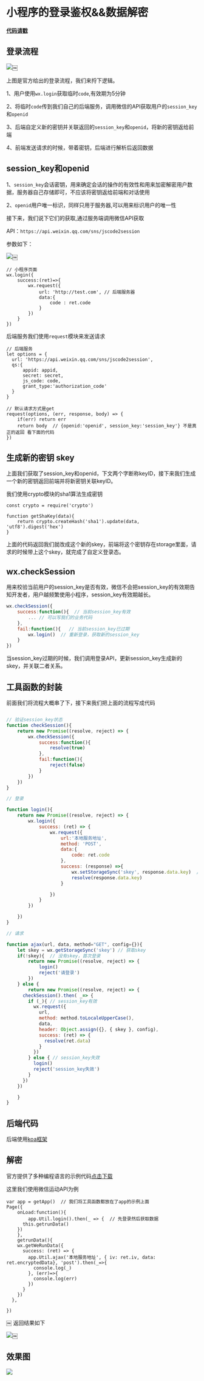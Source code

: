 # 小程序的登录鉴权&&数据解密
<!-- author:jianxin.zhang@mljr.com -->

**[代码请戳](http://gitlab.mljr.com/FEApply/Miniprogram-crypto/)**


## 登录流程

![](http://gitlab.mljr.com/FEApply/Miniprogram-crypto/raw/master/images/1.jpg)￼

上图是官方给出的登录流程，我们来捋下逻辑。

1、用户使用`wx.login`获取临时`code`,有效期为5分钟

2、将临时`code`传到我们自己的后端服务，调用微信的API获取用户的`session_key`和`openid`

3、后端自定义新的密钥并关联返回的`session_key`和`openid`，将新的密钥返给前端

4、前端发送请求的时候，带着密钥，后端进行解析后返回数据


## session_key和openid

1、`session_key`会话密钥，用来确定会话的操作的有效性和用来加密解密用户数据，服务器自己存储即可，不应该将密钥返给前端和对话使用

2、`openid`用户唯一标识，同样只用于服务器,可以用来标识用户的唯一性



接下来，我们说下它们的获取,通过服务端调用微信API获取

API：`https://api.weixin.qq.com/sns/jscode2session`

参数如下：

![](http://gitlab.mljr.com/FEApply/Miniprogram-crypto/raw/master/images/2.jpg)￼




```
// 小程序页面
wx.login({
	success:(ret)=>{
		wx.request({
			url: 'http://test.com', // 后端服务器
			data:{
				code : ret.code
			}
		})
	}
})

```

后端服务我们使用`request`模块来发送请求

```
// 后端服务
let options = {
  url: 'https://api.weixin.qq.com/sns/jscode2session',
  qs:{
      appid: appid,  
      secret: secret,
      js_code: code,
      grant_type:'authorization_code'
  }
}

// 默认请求方式是get
request(options, (err, response, body) => {
	if(err) return err
	return body  // {openid:'openid', session_key:'session_key'} 不是真正的返回 看下面的代码
})

```


## 生成新的密钥 skey

上面我们获取了session_key和openid，下文两个字断称keyID，接下来我们生成一个新的密钥返回前端并将新密钥关联keyID。

我们使用crypto模块的sha1算法生成密钥

```
const crypto = require('crypto')

function getShaKey(data){
	return crypto.createHash('sha1').update(data, 'utf8').digest('hex')
}
```

上面的代码返回我们就改成这个新的skey，前端将这个密钥存在storage里面，请求的时候带上这个skey，就完成了自定义登录态。


## wx.checkSession

用来校验当前用户的session_key是否有效，微信不会把session_key的有效期告知开发者，用户越频繁使用小程序，session_key有效期越长。

```js
wx.checkSession({
	success:function(){  // 当前session_key有效
		... // 可以写我们的业务代码
	},
	fail:function(){   // 当前session_key已过期
		wx.login()  // 重新登录，获取新的session_key
	}
})
```

当session_key过期的时候，我们调用登录API，更新session_key生成新的skey，并关联二者关系。

## 工具函数的封装

前面我们将流程大概串了下，接下来我们把上面的流程写成代码

```js

// 验证session_key状态
function checkSession(){
	return new Promise((resolve, reject) => {
		wx.checkSession({
			success:function(){
				resolve(true)
			},
			fail:function(){
				reject(false)
			}
		})
	})
}

// 登录

function login(){
	return new Promise((resolve, reject) => {
		wx.login({
			success: (ret) => {
				wx.request({
					url:'本地服务地址',
					method: 'POST',
					data:{
						code: ret.code
					},
					success: (response) =>{
						wx.setStorageSync('skey', response.data.key)  // 将skey存在storage里面
						resolve(response.data.key)
					}

				})
			}
		})

	})
}

// 请求

function ajax(url, data, method="GET", config={}){
	let skey = wx.getStorageSync('skey') // 获取skey
	if(!skey){  // 没有skey，首次登录
		return new Promise((resolve, reject) => {
			login()
			reject('请登录')
		})
	} else {
		return new Promise((resolve, reject) => {
      checkSession().then( _=> {
        if (_){ // session_key有效
          wx.request({
            url,
            method: method.toLocaleUpperCase(),
            data,
            header: Object.assign({}, { skey }, config),
            success: (ret) => {
              resolve(ret.data)
            }
          })
        } else { // session_key失效
          login()
          reject('session_key失效')
        }
      })
    })

	}
}

```


## 后端代码

后端使用[koa框架](https://koa.bootcss.com/#)


## 解密

官方提供了多种编程语言的示例代码[点击下载](https://developers.weixin.qq.com/miniprogram/dev/demo/aes-sample.zip)

这里我们使用微信运动API为例

```
var app = getApp()  // 我们将工具函数都放在了app的示例上面
Page({
	onLoad:function(){
		app.Util.login().then(_ => {  // 先登录然后获取数据
      this.getrunData()
    })
	},
	getrunData(){
    wx.getWeRunData({
      success: (ret) => {
        app.Util.ajax('本地服务地址', { iv: ret.iv, data: ret.encryptedData}, 'post').then(_=>{
          console.log(_)
        }, (err)=>{
          console.log(err)
        })
      }
    })
  },

})

```
￼
返回结果如下

![](http://gitlab.mljr.com/FEApply/Miniprogram-crypto/raw/master/images/3.jpg)￼

## 效果图

![](http://gitlab.mljr.com/FEApply/Miniprogram-crypto/raw/master/images/program.png)
